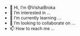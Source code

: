 - 👋 Hi, I’m @VishalBroka
- 👀 I’m interested in ...
- 🌱 I’m currently learning ...
- 💞️ I’m looking to collaborate on ...
- 📫 How to reach me ...

<!---
VishalBroka/VishalBroka is a ✨ special ✨ repository because its `README.md` (this file) appears on your GitHub profile.
You can click the Preview link to take a look at your changes.
--->
